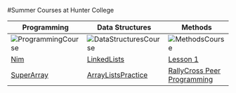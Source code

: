 #Summer Courses at Hunter College

|Programming|Data Structures|Methods|
|-----------|---------------|-------|
|![ProgrammingCourse](https://user-images.githubusercontent.com/45575196/180843356-7569dc29-9876-46d2-a2b4-efcec1aadb6e.png)|![DataStructuresCourse](https://user-images.githubusercontent.com/45575196/180843508-100bb283-4568-423d-87eb-4b2bdda133e8.png)|![MethodsCourse](https://user-images.githubusercontent.com/45575196/180844928-2e78836b-e440-4b06-8dbf-d62c751d8d7d.png)|
|[Nim](https://github.com/hunter-teacher-cert/cohort-3-summer-work-DrydenArt/blob/master/programming/1/Nim.java)|[LinkedLists](https://github.com/hunter-teacher-cert/cohort-3-summer-work-DrydenArt/blob/master/ds/linkedlists/LinkedList.java)|[Lesson 1](https://github.com/hunter-teacher-cert/cohort-3-summer-work-DrydenArt/blob/master/methods/01_lesson/01Lesson.pdf)|
|[SuperArray](https://github.com/hunter-teacher-cert/cohort-3-summer-work-DrydenArt/blob/master/programming/6/sa/SuperArray.java)|[ArrayListsPractice](https://github.com/hunter-teacher-cert/cohort-3-summer-work-DrydenArt/blob/master/ds/arraylists/AlPractice.java)|[RallyCross Peer Programming](https://github.com/hunter-teacher-cert/cohort-3-summer-work-DrydenArt/blob/master/methods/toolbox/RallyCross_PP/RallyCross.java)|



